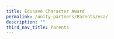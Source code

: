 ```yaml
---
title: Edusave Character Award
permalink: /unity-partners/Parents/eca/
description: ""
third_nav_title: Parents
---
```

